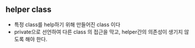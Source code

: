 ## helper class
- 특정 class를 help하기 위해 만들어진 class 이다
- private으로 선언하여 다른 class 의 접근을 막고, helper간의 의존성이 생기지 않도록 해야 한다. 
